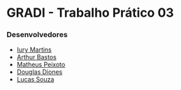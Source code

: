 <h1>GRADI - Trabalho Prático 03</h1>

<h3>Desenvolvedores</h3>

 - [Iury Martins](https://github.com/Iurymartins46)
 - [Arthur Bastos](https://github.com/ArthurFBastos)
 - [Matheus Peixoto](https://github.com/MatheusPxt21)
 - [Douglas Diones](https://github.com/DouglasDiones)
 - [Lucas Souza](https://github.com/lucas-ssouza)

